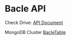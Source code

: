 # Bacle API

Check Drive: <a href="https://docs.google.com/document/d/14iwSVKrvqBj99QG4FM-VYNcMrtp3emHAqdY7uYwxnaA/edit#" target="_blank">API Document</a>

MongoDB Cluster <a href="https://cloud.mongodb.com/v2/5e9ca4432624213f781267ab#metrics/replicaSet/5e9ca7fa5476b6076477e717/explorer/BacleTable" target="_blank">BacleTable</a>
